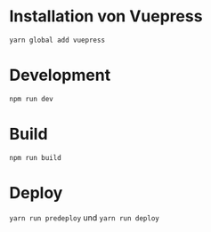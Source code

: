 # Installation von Vuepress

`yarn global add vuepress` 

# Development

`npm run dev`

# Build

`npm run build`

# Deploy

`yarn run predeploy` und `yarn run deploy`